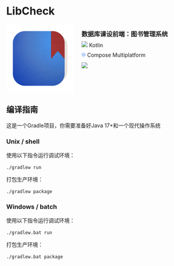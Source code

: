 # LibCheck

<div style="display: flex">
<img src="composeApp/icons/LibCheck.png" style="margin-right: 20px; height: 180px">
<div style="line-height: 0.3">
    <h3>数据库课设前端：图书管理系统</h3>
    <p><img src="https://kotlinlang.org/assets/images/favicon.svg?v2" height="12"> Kotlin</p>
    <p><svg style="height: 12px" viewBox="0 0 68 74" fill="none" xmlns="http://www.w3.org/2000/svg"><path fill-rule="evenodd" clip-rule="evenodd" d="M35.999 2.663a5.01 5.01 0 0 0-4.998 0l-26.5 15.253a4.994 4.994 0 0 0-1.198.962l11.108 6.366c.268-.29.58-.54.931-.744l16.156-9.342a4 4 0 0 1 4.004 0L51.657 24.5c.351.203.664.455.932.744l11.108-6.366a4.991 4.991 0 0 0-1.198-.962l-26.5-15.253Zm28.723 17.933-11.183 6.408c.076.31.116.632.116.959v17.794a4 4 0 0 1-1.958 3.44l-16.235 9.638a3.998 3.998 0 0 1-.962.412v12.63a5.005 5.005 0 0 0 1.428-.569l26.62-15.73A4.986 4.986 0 0 0 65 51.284V22.237c0-.567-.097-1.12-.278-1.64ZM2 22.237c0-.567.097-1.12.278-1.64l11.183 6.407c-.076.31-.116.632-.116.959v18.633a4 4 0 0 0 2.08 3.509l16.074 8.8c.32.174.656.302 1.001.384v12.638a5.005 5.005 0 0 1-1.517-.533L4.603 57.02A4.987 4.987 0 0 1 2 52.642V22.237ZM30.002.935a7.014 7.014 0 0 1 6.996 0l26.5 15.253A6.98 6.98 0 0 1 67 22.238v29.047a6.98 6.98 0 0 1-3.433 6.009l-26.62 15.731a7.014 7.014 0 0 1-6.923.12L3.644 58.771A6.981 6.981 0 0 1 0 52.641V22.238a6.98 6.98 0 0 1 3.502-6.05L30.002.936Zm-8.604 27.552 10.582-6.11c.94-.542 2.1-.542 3.04 0l10.582 6.11a2.996 2.996 0 0 1 1.503 2.593v11.653c0 1.056-.56 2.034-1.473 2.576l-10.643 6.308a3.044 3.044 0 0 1-3.009.052l-10.52-5.75a2.996 2.996 0 0 1-1.565-2.627V31.08c0-1.068.573-2.056 1.503-2.593Z" fill="#4285F4"/></svg> Compose Multiplatform</p>
    <a href="https://github.com/zhufucdev/libcheck/actions/workflows/package.yml"><img src="https://github.com/zhufucdev/libcheck/actions/workflows/package.yml/badge.svg"></a>
</div>
</div>

## 编译指南

这是一个Gradle项目，你需要准备好Java 17+和一个现代操作系统

### Unix / shell

使用以下指令运行调试环境：

```shell
./gradlew run
```

打包生产环境：

```shell
./gradlew package
```

### Windows / batch

使用以下指令运行调试环境：

```shell
./gradlew.bat run
```

打包生产环境：

```shell
./gradlew.bat package
```
